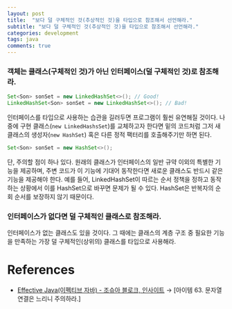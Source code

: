 ```yaml
---
layout: post
title:  "보다 덜 구체적인 것(추상적인 것)을 타입으로 참조해서 선언해라."
subtitle: "보다 덜 구체적인 것(추상적인 것)을 타입으로 참조해서 선언해라."
categories: development
tags: java
comments: true
---
```


### 객체는 클래스(구체적인 것)가 아닌 인터페이스(덜 구체적인 것)로 참조해라.

```java
Set<Son> sonSet = new LinkedHashSet<>(); // Good!
LinkedHashSet<Son> sonSet = new LinkedHashSet<>(); // Bad!
```

인터페이스를 타입으로 사용하는 습관을 길러두면 프로그램이 훨씬 유연해질 것이다. 나중에 구현 클래스(`new LinkedHashsSet`)를 교체하고자 한다면 밑의 코드처럼 그저 새 클래스의 생성자(`new HashSet`) 혹은 다른 정적 팩터리를 호출해주기만 하면 된다. 

```java
Set<Son> sonSet = new HashSet<>();
```

단, 주의할 점이 하나 있다. 원래의 클래스가 인터페이스의 일반 규약 이외의 특별한 기능을 제공하며, 주변 코드가 이 기능에 기대어 동작한다면 새로운 클래스도 반드시 같은 기능을 제공해야 한다. 예를 들어, LinkedHashSet이 따르는 순서 정책을 정하고 동작하는 상황에서 이를 HashSet으로 바꾸면 문제가 될 수 있다. HashSet은 반복자의 순회 순서를 보장하지 않기 때문이다. 

### 인터페이스가 없다면 덜 구체적인 클래스로 참조해라.

인터페이스가 없는 클래스도 있을 것이다. 그 때에는 클래스의 계층 구조 중 필요한 기능을 만족하는 가장 덜 구체적인(상위의) 클래스를 타입으로 사용해라. 

# References

- [Effective Java(이펙티브 자바) - 조슈아 블로크, 인사이트](http://www.kyobobook.co.kr/product/detailViewKor.laf?ejkGb=KOR&mallGb=KOR&barcode=9788966262281&orderClick=LEa&Kc=) → [아이템 63. 문자열 연결은 느리니 주의하라.]